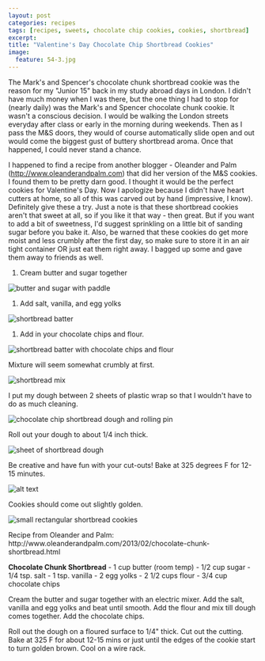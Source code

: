 ```yaml
---
layout: post
categories: recipes
tags: [recipes, sweets, chocolate chip cookies, cookies, shortbread]
excerpt: 
title: "Valentine's Day Chocolate Chip Shortbread Cookies"
image:
  feature: 54-3.jpg
---
```


The Mark's and Spencer's chocolate chunk shortbread cookie was the reason for my "Junior 15" back in my study abroad days in London.  I didn't have much money when I was there, but the one thing I had to stop for (nearly daily) was the Mark's and Spencer chocolate chunk cookie.  It wasn't a conscious decision.  I would be walking the London streets everyday after class or early in the morning during weekends.  Then as I pass the M&S doors, they would of course automatically slide open and out would come the biggest gust of buttery shortbread aroma.   Once that happened, I could never stand a chance.    

I happened to find a recipe from another blogger - Oleander and Palm (http://www.oleanderandpalm.com) that did her version of the M&S cookies.  I found them to be pretty darn good.  I thought it would be the perfect cookies for Valentine's Day.  Now I apologize because I didn't have heart cutters at home, so all of this was carved out by hand (impressive, I know).  Definitely give these a try.  Just a note is that these shortbread cookies aren't that sweet at all, so if you like it that way - then great.  But if you want to add a bit of sweetness, I'd suggest sprinkling on a little bit of sanding sugar before you bake it.  Also, be warned that these cookies do get more moist and less crumbly after the first day, so make sure to store it in an air tight container OR just eat them right away.  I bagged up some and gave them away to friends as well.
<section class='recipe'>
<ol><li>Cream butter and sugar together</li></ol>

<p><img alt="butter and sugar with paddle" title="" src="../img/54-2.jpg"/></p>

<ol><li>Add salt, vanilla, and egg yolks</li></ol>

<p><img alt="shortbread batter" title="" src="../img/54-3.jpg"/></p>

<ol><li>Add in your chocolate chips and flour.</li></ol>

<p><img alt="shortbread batter with chocolate chips and flour" title="" src="../img/54-4.jpg"/></p>

<p>Mixture will seem somewhat crumbly at first.</p>

<p><img alt="shortbread mix" title="" src="../img/54-5.jpg"/></p>

<p>I put my dough between 2 sheets of plastic wrap so that I wouldn&#39;t have to do as much cleaning.</p>

<p><img alt="chocolate chip shortbread dough and rolling pin" title="" src="../img/54-6.jpg"/></p>

<p>Roll out your dough to about 1/4 inch thick.</p>

<p><img alt="sheet of shortbread dough" title="" src="../img/54-7.jpg"/></p>

<p>Be creative and have fun with your cut-outs!  Bake at 325 degrees F for 12-15 minutes.</p>

<p><img alt="alt text" title="" src="../img/54-8.jpg"/></p>

<p>Cookies should come out slightly golden.</p>

<p><img alt="small rectangular shortbread cookies" title="" src="../img/54-9.jpg"/></p>

<p>Recipe from Oleander and Palm: 
http://www.oleanderandpalm.com/2013/02/chocolate-chunk-shortbread.html</p>

<p><strong>Chocolate Chunk Shortbread</strong>
- 1 cup butter (room temp)
- 1/2 cup sugar
- 1/4 tsp. salt
- 1 tsp. vanilla
- 2 egg yolks
- 2 1/2 cups flour
- 3/4 cup chocolate chips</p>

<p>Cream the butter and sugar together with an electric mixer.  Add the salt, vanilla and egg yolks and beat until smooth.  Add the flour and mix till dough comes together.  Add the chocolate chips.</p>

<p>Roll out the dough on a floured surface to 1/4&quot; thick.  Cut out the cutting.  Bake at 325 F for about 12-15 mins or just until the edges of the cookie start to turn golden brown.  Cool on a wire rack.</p></section>